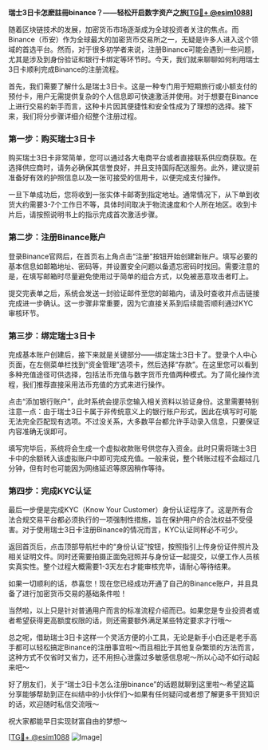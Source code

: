 **瑞士3日卡怎麽註冊binance？——轻松开启数字资产之旅[[TG💪+ @esim1088](https://t.me/s/esim1088)]**

随着区块链技术的发展，加密货币市场逐渐成为全球投资者关注的焦点。而Binance（币安）作为全球最大的加密货币交易所之一，无疑是许多人进入这个领域的首选平台。然而，对于很多初学者来说，注册Binance可能会遇到一些问题，尤其是涉及到身份验证和银行卡绑定等环节时。今天，我们就来聊聊如何利用瑞士3日卡顺利完成Binance的注册流程。

首先，我们需要了解什么是瑞士3日卡。这是一种专门用于短期旅行或小额支付的预付卡，用户无需提供复杂的个人信息即可快速激活并使用。对于想要在Binance上进行交易的新手而言，这种卡片因其便捷性和安全性成为了理想的选择。接下来，我们将分步骤详细介绍整个注册过程。

### 第一步：购买瑞士3日卡

购买瑞士3日卡非常简单，您可以通过各大电商平台或者直接联系供应商获取。在选择供应商时，请务必确保其信誉良好，并且支持国际配送服务。此外，建议提前准备好有效的护照信息以及一张可接受的信用卡，以便完成支付操作。

一旦下单成功后，您将收到一张实体卡邮寄到指定地址。通常情况下，从下单到收货大约需要3-7个工作日不等，具体时间取决于物流速度和个人所在地区。收到卡片后，请按照说明书上的指示完成首次激活步骤。

### 第二步：注册Binance账户

登录Binance官网后，在首页右上角点击“注册”按钮开始创建新账户。填写必要的基本信息如邮箱地址、密码等，并设置安全问题以备遗忘密码时找回。需要注意的是，在填写邮箱时尽量避免使用过于简单的组合方式，以免被恶意攻击者盯上。

提交完表单之后，系统会发送一封验证邮件至您的邮箱内，请及时查收并点击链接完成进一步确认。这一步骤非常重要，因为它直接关系到后续能否顺利通过KYC审核环节。

### 第三步：绑定瑞士3日卡

完成基本账户创建后，接下来就是关键部分——绑定瑞士3日卡了。登录个人中心页面，在左侧菜单栏找到“资金管理”选项卡，然后选择“存款”。在这里您可以看到多种充值途径可供选择，包括法币充值与数字货币充值两种模式。为了简化操作流程，我们推荐直接采用法币充值的方式来进行操作。

点击“添加银行账户”，此时系统会提示您输入相关资料以验证身份。这里需要特别注意一点：由于瑞士3日卡属于非传统意义上的银行账户形式，因此在填写时可能无法完全匹配现有选项。不过没关系，大多数平台都允许手动录入信息，只要保证内容准确无误即可。

填写完毕后，系统将会生成一个虚拟收款账号供您存入资金。此时只需将瑞士3日卡中的余额转入该虚拟账户中即可完成充值。一般来说，整个转账过程不会超过几分钟，但有时也可能因为网络延迟等原因稍作等待。

### 第四步：完成KYC认证

最后一步便是完成KYC（Know Your Customer）身份认证程序了。这是所有合法合规交易平台都必须执行的一项强制性措施，旨在保护用户的合法权益不受侵害。对于使用瑞士3日卡注册Binance的情况而言，KYC认证同样必不可少。

返回首页后，点击顶部导航栏中的“身份认证”按钮，按照指引上传身份证件照片及相关证明文件。同时还需要拍摄正面免冠照并与身份证一起提交，以便工作人员核实真实性。整个过程大概需要1-3天左右才能审核完毕，请耐心等待结果。

如果一切顺利的话，恭喜您！现在您已经成功开通了自己的Binance账户，并且具备了进行加密货币交易的基础条件啦！

当然啦，以上只是针对普通用户而言的标准流程介绍而已。如果您是专业投资者或者希望获得更高额度权限的话，则还需要额外满足某些特定要求才行哦～

总之呢，借助瑞士3日卡这样一个灵活方便的小工具，无论是新手小白还是老手高手都可以轻松搞定Binance的注册事宜啦～而且相比于其他复杂繁琐的方法而言，这种方式不仅省时又省力，还不用担心泄露过多敏感信息呢～所以心动不如行动起来吧～

好了朋友们，关于“瑞士3日卡怎么注册binance”的话题就聊到这里啦～希望这篇分享能够帮助到正在纠结中的小伙伴们～如果有任何疑问或者想了解更多干货知识的话，欢迎随时私信交流哦～

祝大家都能早日实现财富自由的梦想～

[[TG💪+ @esim1088](https://t.me/s/esim1088) ![Image](https://i.postimg.cc/4NQfJmqS/Snipaste-2025-05-13-00-14-12.png)]